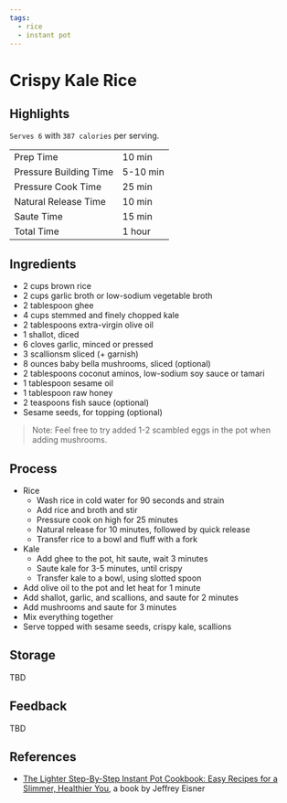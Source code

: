 ```yaml
---
tags:
  - rice
  - instant pot
---
```


# Crispy Kale Rice

## Highlights

`Serves 6` with `387 calories` per serving.

| | |
|----|-----|
| Prep Time             | 10 min    |
| Pressure Building Time| 5-10 min  |
| Pressure Cook Time    | 25 min    |
| Natural Release Time  | 10 min    |
| Saute Time            | 15 min    |
| Total Time            | 1 hour    |

## Ingredients

* 2 cups brown rice
* 2 cups garlic broth or low-sodium vegetable broth
* 2 tablespoon ghee
* 4 cups stemmed and finely chopped kale
* 2 tablespoons extra-virgin olive oil
* 1 shallot, diced
* 6 cloves garlic, minced or pressed
* 3 scallionsm sliced (+ garnish)
* 8 ounces baby bella mushrooms, sliced (optional)
* 2 tablespoons coconut aminos, low-sodium soy sauce or tamari
* 1 tablespoon sesame oil
* 1 tablespoon raw honey
* 2 teaspoons fish sauce (optional)
* Sesame seeds, for topping (optional)

> Note: Feel free to try added 1-2 scambled eggs in the pot when adding mushrooms.

## Process

* Rice
    * Wash rice in cold water for 90 seconds and strain
    * Add rice and broth and stir
    * Pressure cook on high for 25 minutes
    * Natural release for 10 minutes, followed by quick release
    * Transfer rice to a bowl and fluff with a fork
* Kale
    * Add ghee to the pot, hit saute, wait 3 minutes
    * Saute kale for 3-5 minutes, until crispy
    * Transfer kale to a bowl, using slotted spoon
* Add olive oil to the pot and let heat for 1 minute
* Add shallot, garlic, and scallions, and saute for 2 minutes
* Add mushrooms and saute for 3 minutes
* Mix everything together
* Serve topped with sesame seeds, crispy kale, scallions

## Storage

TBD

## Feedback

TBD

## References

* [The Lighter Step-By-Step Instant Pot Cookbook: Easy Recipes for a Slimmer, Healthier You](https://www.amazon.com/Lighter-Step-Step-Instant-Cookbook/dp/031670637X/), a book by Jeffrey Eisner
